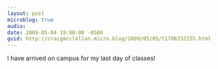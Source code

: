 ```yaml
---
layout: post
microblog: true
audio: 
date: 2009-05-04 19:00:00 -0500
guid: http://craigmcclellan.micro.blog/2009/05/05/t1706332255.html
---
```

I have arrived on campus for my last day of classes!
